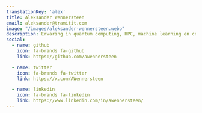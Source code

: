 ```yaml
---
translationKey: 'alex'
title: Aleksander Wennersteen
email: aleksander@tramitit.com
image: "/images/aleksander-wennersteen.webp"
description: Ervaring in quantum computing, HPC, machine learning en computervisie, cloud platforms en backend-ontwikkeling
social:
  - name: github
    icon: fa-brands fa-github
    link: https://github.com/awennersteen

  - name: twitter
    icon: fa-brands fa-twitter
    link: https://x.com/AWennersteen

  - name: linkedin
    icon: fa-brands fa-linkedin
    link: https://www.linkedin.com/in/awennersteen/
---
```

